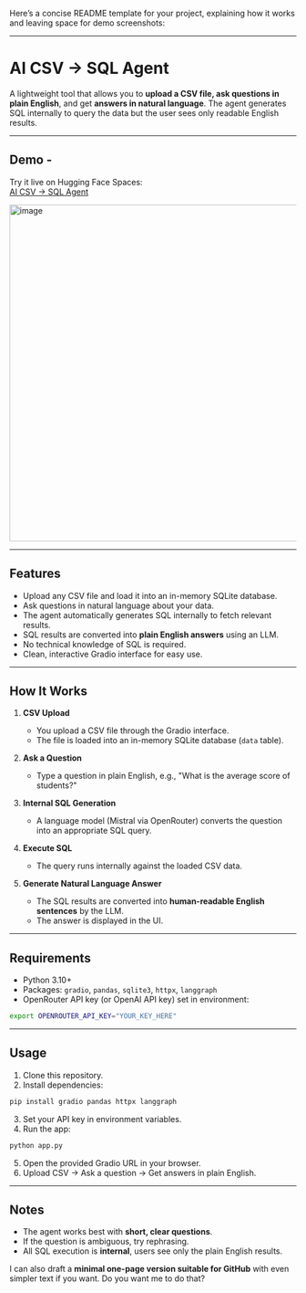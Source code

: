 Here’s a concise README template for your project, explaining how it works and leaving space for demo screenshots:

---

# AI CSV → SQL Agent

A lightweight tool that allows you to **upload a CSV file, ask questions in plain English**, and get **answers in natural language**. The agent generates SQL internally to query the data but the user sees only readable English results.

---

## Demo - 

Try it live on Hugging Face Spaces:  
[AI CSV → SQL Agent](https://huggingface.co/spaces/ajnx014/Natural-Language-to-SQL-Agent)

<img width="1363" height="590" alt="image" src="https://github.com/user-attachments/assets/9072d2d7-8af7-44bf-82f2-b51d56528cfc" />

---

## Features

* Upload any CSV file and load it into an in-memory SQLite database.
* Ask questions in natural language about your data.
* The agent automatically generates SQL internally to fetch relevant results.
* SQL results are converted into **plain English answers** using an LLM.
* No technical knowledge of SQL is required.
* Clean, interactive Gradio interface for easy use.

---

## How It Works

1. **CSV Upload**

   * You upload a CSV file through the Gradio interface.
   * The file is loaded into an in-memory SQLite database (`data` table).

2. **Ask a Question**

   * Type a question in plain English, e.g., "What is the average score of students?"

3. **Internal SQL Generation**

   * A language model (Mistral via OpenRouter) converts the question into an appropriate SQL query.

4. **Execute SQL**

   * The query runs internally against the loaded CSV data.

5. **Generate Natural Language Answer**

   * The SQL results are converted into **human-readable English sentences** by the LLM.
   * The answer is displayed in the UI.

---

## Requirements

* Python 3.10+
* Packages: `gradio`, `pandas`, `sqlite3`, `httpx`, `langgraph`
* OpenRouter API key (or OpenAI API key) set in environment:

```bash
export OPENROUTER_API_KEY="YOUR_KEY_HERE"
```

---

## Usage

1. Clone this repository.
2. Install dependencies:

```bash
pip install gradio pandas httpx langgraph
```

3. Set your API key in environment variables.
4. Run the app:

```bash
python app.py
```

5. Open the provided Gradio URL in your browser.
6. Upload CSV → Ask a question → Get answers in plain English.

---

## Notes

* The agent works best with **short, clear questions**.
* If the question is ambiguous, try rephrasing.
* All SQL execution is **internal**, users see only the plain English results.

I can also draft a **minimal one-page version suitable for GitHub** with even simpler text if you want. Do you want me to do that?

